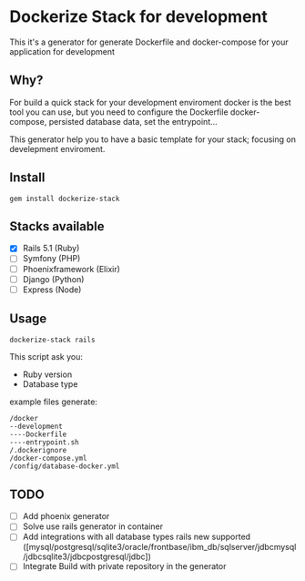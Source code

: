# Dockerize Stack for development

This it's a generator for generate Dockerfile and docker-compose for your application for development

## Why?
For build a quick stack for your development enviroment docker is the best tool you can use, but you need to configure the Dockerfile docker-compose, persisted database data, set the entrypoint...

This generator help you to have a basic template for your stack; focusing on develepment enviroment.

## Install
```
gem install dockerize-stack
```

## Stacks available

- [x] Rails 5.1 (Ruby)
- [ ] Symfony (PHP)
- [ ] Phoenixframework (Elixir)
- [ ] Django (Python)
- [ ] Express (Node)

## Usage
```sh
dockerize-stack rails
```

This script ask you:
- Ruby version
- Database type

example files generate:
```
/docker
--development
----Dockerfile
----entrypoint.sh
/.dockerignore
/docker-compose.yml
/config/database-docker.yml
```

## TODO
- [ ] Add phoenix generator
- [ ] Solve use rails generator in container
- [ ] Add integrations with all database types rails new supported ([mysql/postgresql/sqlite3/oracle/frontbase/ibm_db/sqlserver/jdbcmysql/jdbcsqlite3/jdbcpostgresql/jdbc])
- [ ] Integrate Build with private repository in the generator
